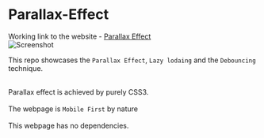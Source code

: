 # Parallax-Effect
Working link to the website - [Parallax Effect](https://parallaxeffect.netlify.com/) <br/>
![Screenshot](../master/images/screenshot.JPG)<br/>

This repo showcases the `Parallax Effect`, `Lazy lodaing` and the `Debouncing` technique. <br/><br/>

Parallax effect is achieved by purely CSS3. <br/><br/>
The webpage is `Mobile First` by nature<br/><br/>
This webpage has no dependencies.
